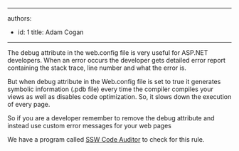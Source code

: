 

---
authors:
  - id: 1
    title: Adam Cogan
---




<span class='intro'> ​​The debug attribute in the web.config file is very useful for ASP.NET developers. When an error occurs the developer gets detailed error report containing the stack trace, line number and what the error is.​<br> </span>

<p>But when debug attribute in the Web.config file is set to true it generates symbolic information (.pdb file) every time the compiler compiles your views as well as disables code optimization.&#160;So, it slows down the execution of every page.<br></p><p class="ssw15-rteElement-P">So if you are a developer remember to remove the debug attribute and instead use custom error messages for your web pages</p><p class="ssw15-rteElement-YellowBorderBox">We have a program called&#160;<a href="https&#58;//www.ssw.com.au/ssw/codeauditor/" target="_blank">SSW Code Auditor​</a>&#160;to check for this rule.​<br></p><p>​<br></p>


